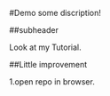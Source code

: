 #Demo
some discription!

##subheader
 
 Look at my Tutorial.

 ##Little improvement

 1.open repo in browser.